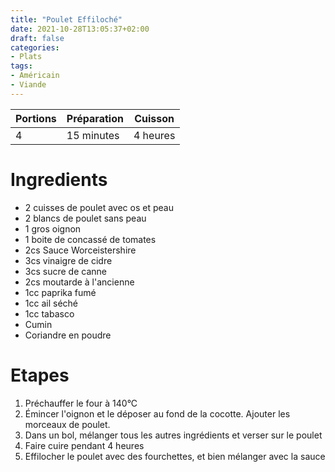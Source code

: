 ```yaml
---
title: "Poulet Effiloché"
date: 2021-10-28T13:05:37+02:00
draft: false
categories:
- Plats
tags:
- Américain
- Viande
---
```


| Portions | Préparation | Cuisson    |
|----------|-------------|------------|
| 4        | 15 minutes  | 4 heures   |

# Ingredients

- 2 cuisses de poulet avec os et peau
- 2 blancs de poulet sans peau
- 1 gros oignon
- 1 boite de concassé de tomates
- 2cs Sauce Worceistershire
- 3cs vinaigre de cidre
- 3cs sucre de canne
- 2cs moutarde à l'ancienne
- 1cc paprika fumé
- 1cc ail séché
- 1cc tabasco
- Cumin
- Coriandre en poudre

# Etapes

1) Préchauffer le four à 140°C
2) Émincer l'oignon et le déposer au fond de la cocotte. Ajouter les morceaux de poulet.
3) Dans un bol, mélanger tous les autres ingrédients et verser sur le poulet
4) Faire cuire pendant 4 heures
5) Effilocher le poulet avec des fourchettes, et bien mélanger avec la sauce
